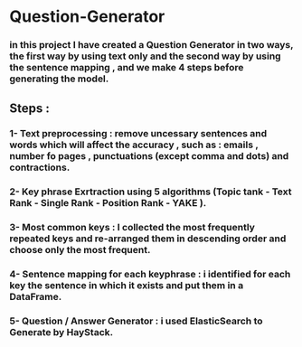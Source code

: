 # Question-Generator
### in this project I have created a Question Generator in two ways, the first way by using text only and the second way by using the sentence mapping ,  and we make 4 steps before generating the model.
## Steps :
### 1- Text preprocessing : remove uncessary sentences and words which will affect the accuracy , such as : emails , number fo pages , punctuations (except comma and dots) and contractions.

### 2- Key phrase Exrtraction using 5 algorithms (Topic tank - Text Rank - Single Rank - Position Rank - YAKE ).

### 3- Most common keys : I collected the most frequently repeated keys and re-arranged them in descending order and choose only the most frequent.

### 4- Sentence mapping for each keyphrase : i identified for each key the sentence in which it exists and put them in a DataFrame.

### 5- Question / Answer Generator : i used ElasticSearch to Generate by HayStack.
